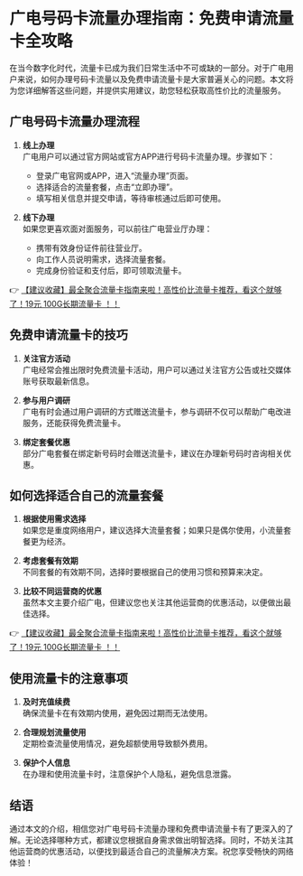 # 广电号码卡流量办理指南：免费申请流量卡全攻略

在当今数字化时代，流量卡已成为我们日常生活中不可或缺的一部分。对于广电用户来说，如何办理号码卡流量以及免费申请流量卡是大家普遍关心的问题。本文将为您详细解答这些问题，并提供实用建议，助您轻松获取高性价比的流量服务。

## 广电号码卡流量办理流程

1. **线上办理**  
   广电用户可以通过官方网站或官方APP进行号码卡流量办理。步骤如下：
   - 登录广电官网或APP，进入“流量办理”页面。
   - 选择适合的流量套餐，点击“立即办理”。
   - 填写相关信息并提交申请，等待审核通过后即可使用。

2. **线下办理**  
   如果您更喜欢面对面服务，可以前往广电营业厅办理：
   - 携带有效身份证件前往营业厅。
   - 向工作人员说明需求，选择流量套餐。
   - 完成身份验证和支付后，即可领取流量卡。

👉 [【建议收藏】最全聚合流量卡指南来啦！高性价比流量卡推荐，看这个就够了！19元 100G长期流量卡 ！！](https://bit.ly/Liuliangka)

## 免费申请流量卡的技巧

1. **关注官方活动**  
   广电经常会推出限时免费流量卡活动，用户可以通过关注官方公告或社交媒体账号获取最新信息。

2. **参与用户调研**  
   广电有时会通过用户调研的方式赠送流量卡，参与调研不仅可以帮助广电改进服务，还能获得免费流量卡。

3. **绑定套餐优惠**  
   部分广电套餐在绑定新号码时会赠送流量卡，建议在办理新号码时咨询相关优惠。

## 如何选择适合自己的流量套餐

1. **根据使用需求选择**  
   如果您是重度网络用户，建议选择大流量套餐；如果只是偶尔使用，小流量套餐更为经济。

2. **考虑套餐有效期**  
   不同套餐的有效期不同，选择时要根据自己的使用习惯和预算来决定。

3. **比较不同运营商的优惠**  
   虽然本文主要介绍广电，但建议您也关注其他运营商的优惠活动，以便做出最佳选择。

👉 [【建议收藏】最全聚合流量卡指南来啦！高性价比流量卡推荐，看这个就够了！19元 100G长期流量卡 ！！](https://bit.ly/Liuliangka)

## 使用流量卡的注意事项

1. **及时充值续费**  
   确保流量卡在有效期内使用，避免因过期而无法使用。

2. **合理规划流量使用**  
   定期检查流量使用情况，避免超额使用导致额外费用。

3. **保护个人信息**  
   在办理和使用流量卡时，注意保护个人隐私，避免信息泄露。

## 结语

通过本文的介绍，相信您对广电号码卡流量办理和免费申请流量卡有了更深入的了解。无论选择哪种方式，都建议您根据自身需求做出明智选择。同时，不妨关注其他运营商的优惠活动，以便找到最适合自己的流量解决方案。祝您享受畅快的网络体验！